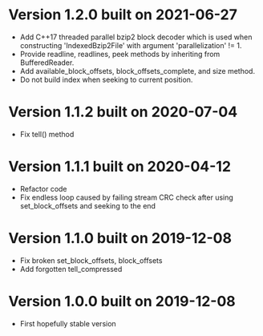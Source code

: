 
# Version 1.2.0 built on 2021-06-27

 - Add C++17 threaded parallel bzip2 block decoder which is used when constructing
   'IndexedBzip2File' with argument 'parallelization' != 1.
 - Provide readline, readlines, peek methods by inheriting from BufferedReader.
 - Add available_block_offsets, block_offsets_complete, and size method.
 - Do not build index when seeking to current position.

# Version 1.1.2 built on 2020-07-04

 - Fix tell() method

# Version 1.1.1 built on 2020-04-12

 - Refactor code
 - Fix endless loop caused by failing stream CRC check after using set_block_offsets and seeking to the end

# Version 1.1.0 built on 2019-12-08

 - Fix broken set_block_offsets, block_offsets
 - Add forgotten tell_compressed

# Version 1.0.0 built on 2019-12-08

 - First hopefully stable version
